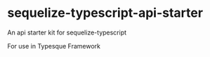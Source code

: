 # sequelize-typescript-api-starter
An api starter kit for sequelize-typescript

For use in Typesque Framework
